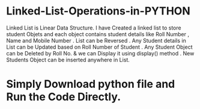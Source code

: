 # Linked-List-Operations-in-PYTHON
Linked List is Linear Data Structure. I have Created a linked list to store student Objets and each object contains student details like Roll Number , Name and Mobile Number . List can be Reversed . Any Student details in List can be Updated based on Roll Number of Student . Any Student Object can be Deleted by Roll No. &amp; we can Display it using display() method . New Students Object can be inserted anywhere in List. 

# Simply Download python file and Run the Code Directly.

